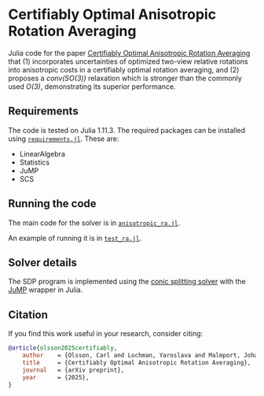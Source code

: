 # Certifiably Optimal Anisotropic Rotation Averaging

Julia code for the paper [Certifiably Optimal Anisotropic Rotation Averaging](https://ylochman.github.io/anisotropic-ra) that (1) incorporates uncertainties of optimized two-view relative rotations into anisotropic costs in a certifiably optimal rotation averaging, and (2) proposes a *conv(SO(3))* relaxation which is stronger than the commonly used *O(3)*, demonstrating its superior performance.

## Requirements
The code is tested on Julia 1.11.3. The required packages can be installed using [`requirements.jl`](./requirements.jl). These are:
* LinearAlgebra
* Statistics
* JuMP
* SCS

## Running the code
The main code for the solver is in [`anisotropic_ra.jl`](./anisotropic_ra/anisotropic_ra.jl).

An example of running it is in [`test_ra.jl`](./anisotropic_ra/test_ra.jl).

## Solver details
The SDP program is implemented using the [conic splitting solver](https://arxiv.org/abs/1312.3039) with the [JuMP](https://jump.dev/JuMP.jl) wrapper in Julia. 

## Citation
If you find this work useful in your research, consider citing:
```bibtex
@article{olsson2025certifiably,
    author    = {Olsson, Carl and Lochman, Yaroslava and Malmport, Johan and Zach, Christopher},
    title     = {Certifiably Optimal Anisotropic Rotation Averaging},
    journal   = {arXiv preprint},
    year      = {2025},
}
```
